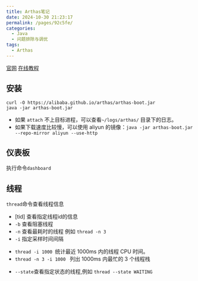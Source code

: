 ```yaml
---
title: Arthas笔记
date: 2024-10-30 21:23:17
permalink: /pages/92c5fe/
categories:
  - Java
  - 问题排除与调优
tags:
  - Arthas
---
```


[官网](https://arthas.aliyun.com/doc/)
[在线教程](https://killercoda.com/arthas/course/arthas-tutorials-cn)

## 安装

```shell
curl -O https://alibaba.github.io/arthas/arthas-boot.jar
java -jar arthas-boot.jar
```
- 如果 `attach` 不上目标进程，可以查看`~/logs/arthas/` 目录下的日志。
- 如果下载速度比较慢，可以使用 aliyun 的镜像：`java -jar arthas-boot.jar --repo-mirror aliyun --use-http`

## 仪表板

执行命令`dashboard`

## 线程

`thread`命令查看线程信息

- [tid] 查看指定线程id的信息
- `-b` 查看阻塞线程
- `-n` 查看最耗时的线程 例如 `thread -n 3`
- `-i` 指定采样时间间隔
 + `thread -i 1000 `统计最近 1000ms 内的线程 CPU 时间。
 + `thread -n 3 -i 1000 ` 列出 1000ms 内最忙的 3 个线程栈
- `--state`查看指定状态的线程,例如 `thread --state WAITING`